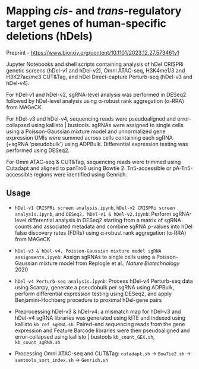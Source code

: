 # Mapping *cis*- and *trans*-regulatory target genes of human-specific deletions (hDels)

Preprint - https://www.biorxiv.org/content/10.1101/2023.12.27.573461v1

Jupyter Notebooks and shell scripts containing analysis of hDel CRISPRi genetic screens (hDel-v1 and hDel-v2), Omni ATAC-seq, H3K4me1/3 and H3K27ac/me3 CUT&Tag, and hDel Direct-capture Perturb-seq (hDel-v3 and hDel-v4).

For hDel-v1 and hDel-v2, sgRNA-level analysis was performed in DESeq2 followed by hDel-level analysis using α-robust rank aggregation (α-RRA) from MAGeCK.

For hDel-v3 and hDel-v4, sequencing reads were pseudoaligned and error-collapsed using kallisto | bustools. sgRNAs were assigned to single cells using a Poisson-Gaussian mixture model and unnormalized gene expression UMIs were summed across cells containing each sgRNA (+sgRNA ‘pseudobulk’) using ADPBulk. Differential expression testing was performed using DESeq2.

For Omni ATAC-seq & CUT&Tag, sequencing reads were trimmed using Cutadapt and aligned to panTro6 using Bowtie 2. Tn5-accessible or pA-Tn5-accessible regions were identified using Genrich.

## Usage

* `hDel-v1 CRISPRi screen analysis.ipynb`, `hDel-v2 CRISPRi screen analysis.ipynb`, and `DESeq2, hDel-v1 & hDel-v2.ipynb`: Perform sgRNA-level differential analysis in DESeq2 starting from a matrix of sgRNA counts and associated metadata and combine sgRNA _p_-values into hDel false discovery rates (FDRs) using α-robust rank aggregation (α-RRA) from MAGeCK

* `hDel-v3 & hDel-v4, Poisson-Gaussian mixture model sgRNA assignments.ipynb`: Assign sgRNAs to single cells using a Poisson-Gaussian mixture model from Replogle et al., _Nature Biotechnology_ 2020

* `hDel-v4 Perturb-seq analysis.ipynb`: Process hDel-v4 Perturb-seq data using Scanpy, generate a pseudobulk per sgRNA using ADPBulk, perform differential expression testing using DESeq2, and apply Benjamini-Hochberg procedure to proximal hDel-gene pairs 

* Preprocessing hDel-v3 & hDel-v4: a mismatch map for hDel-v3 and hDel-v4 sgRNA libraries was generated using kITE and indexed using kallisto `kb_ref_sgRNA.sh`. Paired-end sequencing reads from the gene expression and Feature Barcode libraries were then pseudoaligned and error-collapsed using kallisto | bustools `kb_count_GEX.sh`, `kb_count_sgRNA.sh`

* Processing Omni ATAC-seq and CUT&Tag: `cutadapt.sh` -> `BowTie2.sh` -> `samtools_sort_index.sh` -> `Genrich.sh`
